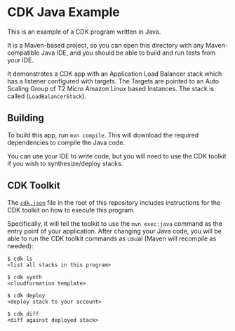 
# CDK Java Example

This is an example of a CDK program written in Java.

It is a Maven-based project, so you can open this directory with any Maven-compatible Java IDE, and you should be able to build and run tests from your IDE.

It demonstrates a CDK app with an Application Load Balancer stack which has a listener configured with targets. The Targets are pointed to an Auto Scaling Group of T2 Micro Amazon Linux based Instances. The stack is called (`LoadBalancerStack`).

## Building

To build this app, run `mvn compile`. This will download the required dependencies to compile the Java code.

You can use your IDE to write code, but you will need to use the CDK toolkit if you wish to synthesize/deploy stacks.

## CDK Toolkit

The [`cdk.json`](./cdk.json) file in the root of this repository includes
instructions for the CDK toolkit on how to execute this program.

Specifically, it will tell the toolkit to use the `mvn exec:java` command as the
entry point of your application. After changing your Java code, you will be able
to run the CDK toolkit commands as usual (Maven will recompile as needed):

    $ cdk ls
    <list all stacks in this program>

    $ cdk synth
    <cloudformation template>

    $ cdk deploy
    <deploy stack to your account>

    $ cdk diff
    <diff against deployed stack>
